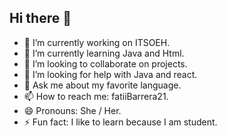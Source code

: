 ## Hi there 👋

- 🔭 I’m currently working on ITSOEH.
- 🌱 I’m currently learning Java and Html.
- 👯 I’m looking to collaborate on projects.
- 🤔 I’m looking for help with Java and react.
- 💬 Ask me about my favorite language.
- 📫 How to reach me: fatiiBarrera21.
- 😄 Pronouns: She / Her.
- ⚡ Fun fact: I like to learn because I am student.